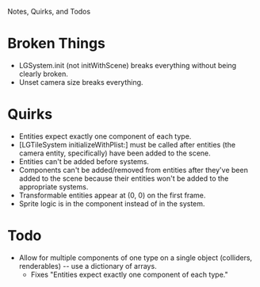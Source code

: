 Notes, Quirks, and Todos

# Broken Things

* LGSystem.init (not initWithScene) breaks everything without being clearly broken.
* Unset camera size breaks everything.

# Quirks

* Entities expect exactly one component of each type.
* [LGTileSystem initializeWithPlist:] must be called after entities (the camera entity, specifically) have been added to the scene.
* Entities can't be added before systems.
* Components can't be added/removed from entities after they've been added to the scene because their entities won't be added to the appropriate systems.
* Transformable entities appear at (0, 0) on the first frame.
* Sprite logic is in the component instead of in the system.

# Todo

* Allow for multiple components of one type on a single object (colliders, renderables) -- use a dictionary of arrays.
	* Fixes "Entities expect exactly one component of each type."